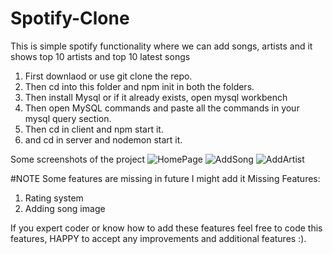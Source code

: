 # Spotify-Clone
This is simple spotify functionality where we can add songs, artists and it shows top 10 artists and top 10 latest songs
1) First downlaod or use git clone the repo.
2) Then cd into this folder and npm init in both the folders.
3) Then install Mysql or if it already exists, open mysql workbench
4) Then open MySQL commands and paste all the commands in your mysql query section.
5) Then cd in client and npm start it.
6) and cd in server and nodemon start it.

Some screenshots of the project
![HomePage](https://user-images.githubusercontent.com/72179482/172038782-2ea4a0ab-b854-4579-9df0-3d0438495760.png)
![AddSong](https://user-images.githubusercontent.com/72179482/172038788-9abab0c8-ce67-4bb0-b4b8-a16c9c62b173.png)
![AddArtist](https://user-images.githubusercontent.com/72179482/172038790-149a7cf3-c143-4a7f-a846-27724cac89a3.png)

#NOTE
Some features are missing in future I might add it
Missing Features:
1) Rating system
2) Adding song image

If you expert coder or know how to add these features feel free to code this features, HAPPY to accept any improvements and additional features :).
